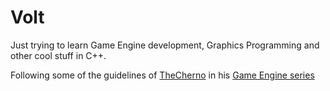 # Volt

Just trying to learn Game Engine development, Graphics Programming and other cool stuff in C++.
  
Following some of the guidelines of [TheCherno](https://github.com/TheCherno) in his [Game Engine series](https://github.com/TheCherno/Hazel)